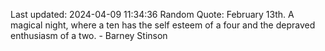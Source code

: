 Last updated: 2024-04-09 11:34:36
Random Quote: February 13th. A magical night, where a ten has the self esteem of a four and the depraved enthusiasm of a two. - Barney Stinson